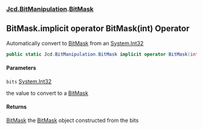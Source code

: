 ### [Jcd.BitManipulation](Jcd.BitManipulation.md 'Jcd.BitManipulation').[BitMask](Jcd.BitManipulation.BitMask.md 'Jcd.BitManipulation.BitMask')

## BitMask.implicit operator BitMask(int) Operator

Automatically convert to [BitMask](Jcd.BitManipulation.BitMask.md 'Jcd.BitManipulation.BitMask') from an [System.Int32](https://docs.microsoft.com/en-us/dotnet/api/System.Int32 'System.Int32')

```csharp
public static Jcd.BitManipulation.BitMask implicit operator BitMask(int bits);
```
#### Parameters

<a name='Jcd.BitManipulation.BitMask.op_ImplicitJcd.BitManipulation.BitMask(int).bits'></a>

`bits` [System.Int32](https://docs.microsoft.com/en-us/dotnet/api/System.Int32 'System.Int32')

the value to convert to a [BitMask](Jcd.BitManipulation.BitMask.md 'Jcd.BitManipulation.BitMask')

#### Returns

[BitMask](Jcd.BitManipulation.BitMask.md 'Jcd.BitManipulation.BitMask')
the [BitMask](Jcd.BitManipulation.BitMask.md 'Jcd.BitManipulation.BitMask') object constructed from the bits